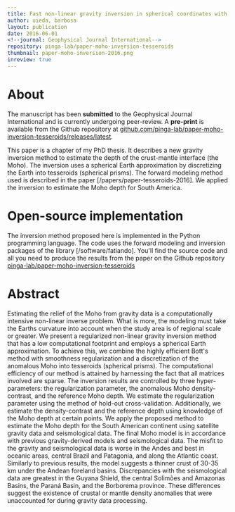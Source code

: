 ```yaml
---
title: Fast non-linear gravity inversion in spherical coordinates with application to the South American Moho
author: uieda, barbosa
layout: publication
date: 2016-06-01
<!--journal: Geophysical Journal International-->
repository: pinga-lab/paper-moho-inversion-tesseroids
thumbnail: paper-moho-inversion-2016.png
inreview: true
---
```


# About

The manuscript has been **submitted** to the Geophysical Journal International
and is currently undergoing peer-review.
A **pre-print** is available from the Github repository at
[github.com/pinga-lab/paper-moho-inversion-tesseroids/releases/latest](https://github.com/pinga-lab/paper-moho-inversion-tesseroids/releases/latest).

This paper is a chapter of my PhD thesis.
It describes a new gravity inversion method to estimate the depth of the
crust-mantle interface (the Moho).
The inversion uses a spherical Earth approximation by discretizing the Earth
into tesseroids (spherical prisms).
The forward modeling method used is described in the paper
[/papers/paper-tesseroids-2016].
We applied the inversion to estimate the Moho depth for South America.

# Open-source implementation

The inversion method proposed here is implemented in the Python programming
language.
The code uses the forward modeling and inversion packages of the library
[/software/fatiando].
You'll find the source code and all you need to produce the results
from the paper on the Github repository
[pinga-lab/paper-moho-inversion-tesseroids](https://github.com/pinga-lab/paper-moho-inversion-tesseroids)


# Abstract

Estimating the relief of the Moho from gravity data is a computationally
intensive non-linear inverse problem.  What is more, the modeling must take the
Earths curvature into account when the study area is of regional scale or
greater.  We present a regularized non-linear gravity inversion method that has
a low computational footprint and employs a spherical Earth approximation.  To
achieve this, we combine the highly efficient Bott's method with smoothness
regularization and a discretization of the anomalous Moho into tesseroids
(spherical prisms).  The computational efficiency of our method is attained by
harnessing the fact that all matrices involved are sparse.  The inversion
results are controlled by three hyper-parameters: the regularization parameter,
the anomalous Moho density-contrast, and the reference Moho depth.  We estimate
the regularization parameter using the method of hold-out cross-validation.
Additionally, we estimate the density-contrast and the reference depth using
knowledge of the Moho depth at certain points.  We apply the proposed method to
estimate the Moho depth for the South American continent using satellite
gravity data and seismological data.  The final Moho model is in accordance
with previous gravity-derived models and seismological data.  The misfit to the
gravity and seismological data is worse in the Andes and best in oceanic areas,
central Brazil and Patagonia, and along the Atlantic coast.  Similarly to
previous results, the model suggests a thinner crust of 30-35 km under the
Andean foreland basins.  Discrepancies with the seismological data are greatest
in the Guyana Shield, the central Solimões and Amazonas Basins, the Paraná
Basin, and the Borborema province.  These differences suggest the existence of
crustal or mantle density anomalies that were unaccounted for during gravity
data processing.

